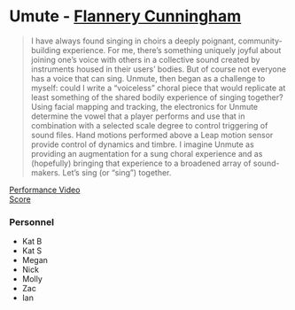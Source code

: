 # Umute - [Flannery Cunningham](http://flannerycunningham.com/)

>I have always found singing in choirs a deeply poignant, community-building experience. 
For me, there’s something uniquely joyful about joining one’s voice with others in a 
collective sound created by instruments housed in their users’ bodies. But of course not 
everyone has a voice that can sing. Unmute, then began as a challenge to myself: could I 
write a “voiceless” choral piece that would replicate at least something of the shared 
bodily experience of singing together? Using facial mapping and tracking, the electronics 
for Unmute determine the vowel that a player performs and use that in combination with a 
selected scale degree to control triggering of sound files. Hand motions performed above 
a Leap motion sensor provide control of dynamics and timbre. I imagine Unmute as providing 
an augmentation for a sung choral experience and as (hopefully) bringing that experience 
to a broadened array of sound-makers. Let’s sing (or “sing”) together.

[Performance Video](https://www.youtube.com/embed/Qs-yNCWS2hQ)  
[Score](Cunningham_Unmute_score101019.pdf)

### Personnel
- Kat B
- Kat S
- Megan
- Nick
- Molly
- Zac
- Ian
